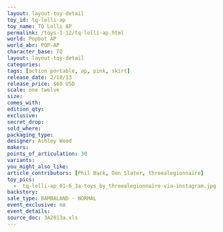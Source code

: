 ```yaml
---
layout: layout-toy-detail 
toy_id: tq-lolli-ap
toy_name: TQ Lolli AP
permalink: /toys-1-12/tq-lolli-ap.html
world: Popbot AP
world_abr: POP-AP
character_base: TQ
layout: layout-toy-detail
categories: 
tags: [action portable, ap, pink, skirt] 
release_date: 2/18/13
release_price: $60 USD
scale: one twelve
size: 
comes_with: 
edition_qty: 
exclusive: 
secret_drop: 
sold_where: 
packaging_type: 
designer: Ashley Wood
makers: 
points_of_articulation: 30
variants: 
you_might_also_like: 
article_contributors: [Phil Back, Don Slater, threealegionnaire]
toy_pics: 
  -  tq-lolli-ap_01-6_3a-toys_by_threealegionnaire-via-instagram.jpg
backstory: 
sale_type: BAMBALAND - NORMAL
event_exclusive: no
event_details: 
source_doc: 3A2013a.xls
---
```

